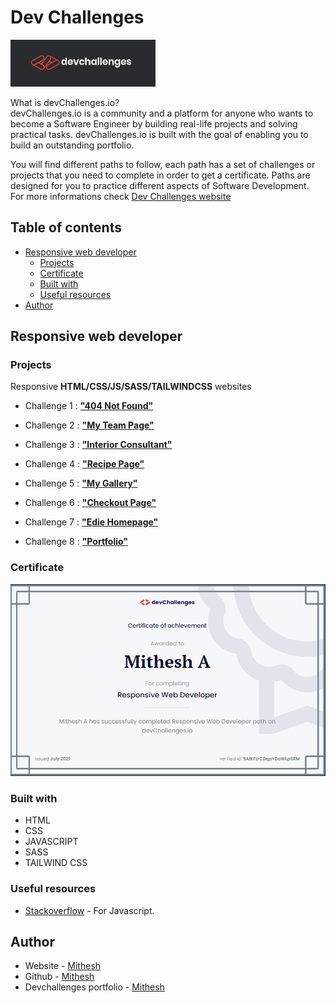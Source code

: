 # Dev Challenges

![](logo-dev-challenges.png)

What is devChallenges.io?<BR>
devChallenges.io is a community and a platform for anyone who wants to become a Software Engineer by building real-life projects and solving practical tasks. devChallenges.io is built with the goal of enabling you to build an outstanding portfolio.

You will find different paths to follow, each path has a set of challenges or projects that you need to complete in order to get a certificate. Paths are designed for you to practice different aspects of Software Development.<br> For more informations check [Dev Challenges website](https://devchallenges.io/)


## Table of contents

- [Responsive web developer](#responsive-web-developer)
  - [Projects](#projects)
  - [Certificate](#certificate)
  - [Built with](#built-with)
  - [Useful resources](#useful-resources)
- [Author](#author)


## Responsive web developer
### Projects 

Responsive **HTML/CSS/JS/SASS/TAILWINDCSS** websites

- Challenge 1 : [**"404 Not Found"**](https://github.com/Mithesh14/Dev-challenges/tree/main/404-not-found)

- Challenge 2 : [**"My Team Page"**](https://github.com/Mithesh14/Dev-challenges/tree/main/my-team-page)

- Challenge 3 : [**"Interior Consultant"**](https://github.com/Mithesh14/Dev-challenges/tree/main/Interior-consultant)

- Challenge 4 : [**"Recipe Page"**](https://github.com/Mithesh14/Dev-challenges/tree/main/Recipe-page)

- Challenge 5 : [**"My Gallery"**](https://github.com/Mithesh14/Dev-challenges/tree/main/My-Gallery)

- Challenge 6 : [**"Checkout Page"**](https://github.com/Mithesh14/Dev-challenges/tree/main/Checkout-page)
 
- Challenge 7 : [**"Edie Homepage"**](https://github.com/Mithesh14/Dev-challenges/tree/main/Edie-homepage)
  
- Challenge 8 : [**"Portfolio"**](https://github.com/Mithesh14/Dev-challenges/tree/main/Portfolio-master)

### Certificate
 
 ![certificates](https://github.com/Mithesh14/Dev-challenges/blob/main/Dev%20Challenges%20Responsive%20web%20developer%20-%202021.png)
  
### Built with

- HTML
- CSS
- JAVASCRIPT
- SASS
- TAILWIND CSS

### Useful resources

- [Stackoverflow](https://stackoverflow.com/) - For Javascript.


## Author

- Website - [Mithesh](https://mithesh14.netlify.app/)
- Github -  [Mithesh](https://github.com/Mithesh14)
- Devchallenges portfolio - [Mithesh](https://devchallenges.io/portfolio/Mithesh14) 

